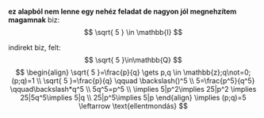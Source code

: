 __ez alapból nem lenne egy nehéz feladat de nagyon jól megnehzítem magamnak__
biz: 
$$
\sqrt{ 5 } \in \mathbb{I} 
$$

indirekt biz, felt: $$
\sqrt{ 5 }\in\mathbb{Q}
$$
$$
\begin{align}
\sqrt{ 5 }=\frac{p}{q} \gets p,q \in \mathbb{z};q\not=0;(p;q)=1 \\
\sqrt{ 5 }=\frac{p}{q} \qquad \backslash()^5 \\
5=\frac{p^5}{q^5} \qquad\backslash*q^5 \\
5q^5=p^5 \\
\implies 5|p^2\implies 25|p^2 \implies 25|5q^5\implies 5|q \\
25|p^5\implies 5|p 
\end{align}
\implies (p;q)=5 \leftarrow \text{ellentmondás}
$$

